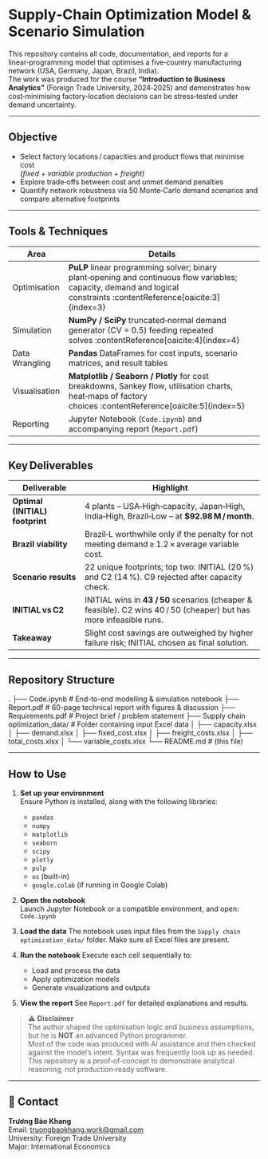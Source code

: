 # Supply‑Chain Optimization Model & Scenario Simulation

This repository contains all code, documentation, and reports for a linear‑programming model that optimises a five‑country manufacturing network (USA, Germany, Japan, Brazil, India).  
The work was produced for the course **“Introduction to Business Analytics”** (Foreign Trade University, 2024‑2025) and demonstrates how cost‑minimising factory‑location decisions can be stress‑tested under demand uncertainty.

---

## Objective
* Select factory locations / capacities and product flows that minimise cost  
  *(fixed + variable production + freight)*
* Explore trade‑offs between cost and unmet demand penalties
* Quantify network robustness via 50 Monte‑Carlo demand scenarios and compare alternative footprints

---

## Tools & Techniques
| Area | Details |
|------|---------|
| Optimisation | **PuLP** linear programming solver; binary plant‑opening and continuous flow variables; capacity, demand and logical constraints :contentReference[oaicite:3]{index=3} |
| Simulation | **NumPy / SciPy** truncated‑normal demand generator (CV = 0.5) feeding repeated solves :contentReference[oaicite:4]{index=4} |
| Data Wrangling | **Pandas** DataFrames for cost inputs, scenario matrices, and result tables |
| Visualisation | **Matplotlib / Seaborn / Plotly** for cost breakdowns, Sankey flow, utilisation charts, heat‑maps of factory choices :contentReference[oaicite:5]{index=5} |
| Reporting | Jupyter Notebook (`Code.ipynb`) and accompanying report (`Report.pdf`) |

---

## Key Deliverables
| Deliverable | Highlight |
|-------|---------|
| **Optimal (INITIAL) footprint** | 4 plants – USA‑High‑capacity, Japan‑High, India‑High, Brazil‑Low – at **\$92.98 M / month**. |
| **Brazil viability** | Brazil‑L worthwhile only if the penalty for not meeting demand ≥ 1.2 × average variable cost. |
| **Scenario results** | 22 unique footprints; top two: INITIAL (20 %) and C2 (14 %). C9 rejected after capacity check. |
| **INITIAL vs C2** | INITIAL wins in **43 / 50** scenarios (cheaper & feasible). C2 wins 40 / 50 (cheaper) but has more infeasible runs. |
| **Takeaway** | Slight cost savings are outweighed by higher failure risk; INITIAL chosen as final solution. |

---

## Repository Structure
.
├── Code.ipynb                        # End-to-end modelling & simulation notebook
├── Report.pdf                        # 60-page technical report with figures & discussion
├── Requirements.pdf                  # Project brief / problem statement
├── Supply chain optimization_data/   # Folder containing input Excel data
│   ├── capacity.xlsx
│   ├── demand.xlsx
│   ├── fixed_cost.xlsx
│   ├── freight_costs.xlsx
│   ├── total_costs.xlsx
│   └── variable_costs.xlsx
└── README.md                         # (this file)

---

## How to Use

1. **Set up your environment**  
   Ensure Python is installed, along with the following libraries:

   - `pandas`
   - `numpy`
   - `matplotlib`
   - `seaborn`
   - `scipy`
   - `plotly`
   - `pulp`
   - `os` (built-in)
   - `google.colab` (if running in Google Colab)

2. **Open the notebook**  
   Launch Jupyter Notebook or a compatible environment, and open: `Code.ipynb`
3. **Load the data**
   The notebook uses input files from the `Supply chain optimization_data/` folder. Make sure all Excel files are present.
4. **Run the notebook**
   Execute each cell sequentially to:
   - Load and process the data
   - Apply optimization models
   - Generate visualizations and outputs
5. **View the report**
   See `Report.pdf` for detailed explanations and results.
   
> ⚠️ **Disclaimer**  
> The author shaped the optimisation logic and business assumptions, but he is **NOT** an advanced Python programmer.  
> Most of the code was produced with AI assistance and then checked against the model’s intent. Syntax was frequently look up as needed.
> This repository is a proof‑of‑concept to demonstrate analytical reasoning, not production‑ready software.

---

## 👤 Contact

**Trương Bảo Khang**  
Email: truongbaokhang.work@gmail.com  
University: Foreign Trade University  
Major: International Economics  
